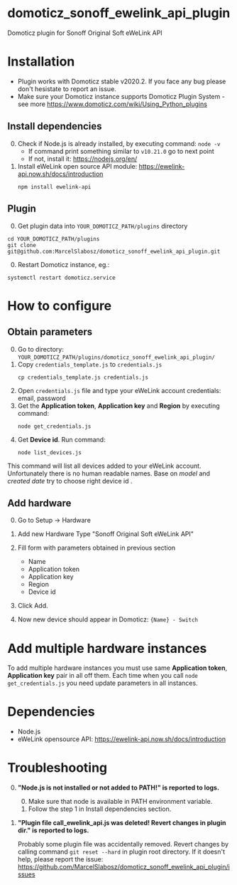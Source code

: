 # domoticz_sonoff_ewelink_api_plugin
Domoticz plugin for Sonoff Original Soft eWeLink API

# Installation
* Plugin works with Domoticz stable v2020.2. If you face any bug please don't hesistate to report an issue.
* Make sure your Domoticz instance supports Domoticz Plugin System - see more https://www.domoticz.com/wiki/Using_Python_plugins

## Install dependencies
0. Check if Node.js is already installed, by executing command: `node -v`
    * If command print something similar to `v10.21.0` go to next point
    * If not, install it: https://nodejs.org/en/
0. Install eWeLink open source API module: https://ewelink-api.now.sh/docs/introduction
    ```
    npm install ewelink-api
   ```

## Plugin
0. Get plugin data into `YOUR_DOMOTICZ_PATH/plugins` directory
```
cd YOUR_DOMOTICZ_PATH/plugins
git clone git@github.com:MarcelSlabosz/domoticz_sonoff_ewelink_api_plugin.git
```
0. Restart Domoticz instance, eg.:  
```
systemctl restart domoticz.service
```

# How to configure

## Obtain parameters
0. Go to directory: `YOUR_DOMOTICZ_PATH/plugins/domoticz_sonoff_ewelink_api_plugin/`
0. Copy `credentials_template.js` to `credentials.js`
    ```
    cp credentials_template.js credentials.js
    ```
0. Open `credentials.js` file and type your eWeLink account credentials: email, password
0. Get the **Application token**, **Application key** and **Region** by executing command:
    ```
    node get_credentials.js
    ```
0. Get **Device id**. Run command:
    ```
    node list_devices.js
    ```
This command will list all devices added to your eWeLink account. Unfortunately there is no human readable names.
Base on *model* and *created date* try to choose right device id . 

## Add hardware
0. Go to Setup -> Hardware
0. Add new Hardware Type "Sonoff Original Soft eWeLink API" 

0. Fill form with parameters obtained in previous section
    * Name
    * Application token	
    * Application key	
    * Region
    * Device id

0. Click Add.
0. Now new device should appear in Domoticz: `{Name} - Switch`

# Add multiple hardware instances
To add multiple hardware instances you must use same **Application token**, **Application key** pair
in all off them. Each time when you call `node get_credentials.js` you need update parameters in all instances.

# Dependencies
* Node.js
* eWeLink opensource API: https://ewelink-api.now.sh/docs/introduction

# Troubleshooting

0. **"Node.js is not installed or not added to PATH!" is reported to logs.** 
    
    0. Make sure that node is available in PATH environment variable.
    0. Follow the step 1 in Install dependencies section. 
    
0. **"Plugin file call_ewelink_api.js was deleted! Revert changes in plugin dir." is reported to logs.**

    Probably some plugin file was accidentally removed. Revert changes by calling command
    ```git reset --hard``` in plugin root directory. If it doesn't help, please report the issue: 
    https://github.com/MarcelSlabosz/domoticz_sonoff_ewelink_api_plugin/issues
    